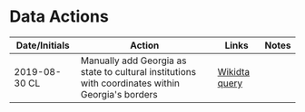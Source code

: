 # Data Actions

| Date/Initials | Action | Links | Notes |
| --- | --- | --- | --- |
| 2019-08-30 CL | Manually add Georgia as state to cultural institutions with coordinates within Georgia's borders | [Wikidta query](https://query.wikidata.org/#%23Map%20of%20Cultural%20Institutions%20in%20the%20United%20States%20which%20include%20coordinates%0A%23defaultView%3AMap%0ASELECT%20%3Finstitution%20%3FinstitutionLabel%20%3Fcoords%20WHERE%20%7B%0A%20%20SERVICE%20wikibase%3Alabel%20%7B%20bd%3AserviceParam%20wikibase%3Alanguage%20%22%5BAUTO_LANGUAGE%5D%2Cen%2Cfr%22.%20%7D%0A%20%20%3Finstitution%20%28wdt%3AP31%2F%28wdt%3AP279%2a%29%29%20wd%3AQ5193377%3B%0A%20%20%20%20wdt%3AP625%20%3Fcoords.%0A%7D%0ALIMIT%20100000000) | |
